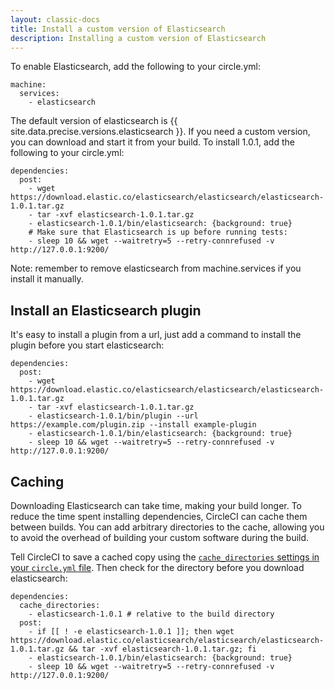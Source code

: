 ```yaml
---
layout: classic-docs
title: Install a custom version of Elasticsearch
description: Installing a custom version of Elasticsearch
---
```


To enable Elasticsearch, add the following to your circle.yml:

```
machine:
  services:
    - elasticsearch
```

The default version of elasticsearch is {{ site.data.precise.versions.elasticsearch }}.
If you need a custom version, you can download and start it from your build. To install 1.0.1, add the following to your circle.yml:

```
dependencies:
  post:
    - wget https://download.elastic.co/elasticsearch/elasticsearch/elasticsearch-1.0.1.tar.gz
    - tar -xvf elasticsearch-1.0.1.tar.gz
    - elasticsearch-1.0.1/bin/elasticsearch: {background: true}
    # Make sure that Elasticsearch is up before running tests:
    - sleep 10 && wget --waitretry=5 --retry-connrefused -v http://127.0.0.1:9200/
```

<span class='label label-info'>Note:</span>
remember to remove elasticsearch from machine.services if you install it manually.

## Install an Elasticsearch plugin

It's easy to install a plugin from a url, just add a command to install the plugin before you start elasticsearch:

```
dependencies:
  post:
    - wget https://download.elastic.co/elasticsearch/elasticsearch/elasticsearch-1.0.1.tar.gz
    - tar -xvf elasticsearch-1.0.1.tar.gz
    - elasticsearch-1.0.1/bin/plugin --url https://example.com/plugin.zip --install example-plugin
    - elasticsearch-1.0.1/bin/elasticsearch: {background: true}
    - sleep 10 && wget --waitretry=5 --retry-connrefused -v http://127.0.0.1:9200/
```

## Caching

Downloading Elasticsearch can take time, making your build longer.
To reduce the time spent installing dependencies, CircleCI can cache them between builds.
You can add arbitrary directories to the cache, allowing you to avoid the overhead of building your custom software during the build.

Tell CircleCI to save a cached copy using the
[`cache_directories` settings in your `circle.yml` file](/docs/configuration/#cache-directories).
Then check for the directory before you download elasticsearch:

```
dependencies:
  cache_directories:
    - elasticsearch-1.0.1 # relative to the build directory
  post:
    - if [[ ! -e elasticsearch-1.0.1 ]]; then wget https://download.elastic.co/elasticsearch/elasticsearch/elasticsearch-1.0.1.tar.gz && tar -xvf elasticsearch-1.0.1.tar.gz; fi
    - elasticsearch-1.0.1/bin/elasticsearch: {background: true}
    - sleep 10 && wget --waitretry=5 --retry-connrefused -v http://127.0.0.1:9200/
```
